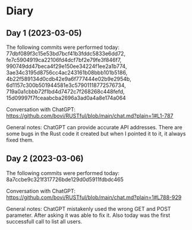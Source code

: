# Diary

## Day 1 (2023-03-05)

The following commits were performed today:
77dbf089f3c15e53bd7bcf41b3fddc5833e6dd72,
fe7c5904919ca22106fd4dcf7bf2e79fe3f846f7,
990749dd47beca4f29e150ee34224f1ee2a1b774,
3ae34c3195d8756cc4ac243161b08bbb101b5186,
4b22f589134d0cdb42e9a6f777444e02b9e2954b,
6d1157c300b501944581e3c57901118772576734,
719a0a1cbbb72f1bd4d7472c7f268268c448fefd,
15d09997f7fceaabcba2696a3ad0a4a8e174a064

Conversation with ChatGPT:
https://github.com/bovi/RUSTful/blob/main/chat.md?plain=1#L1-787

General notes:
ChatGPT can provide accurate API addresses. There are some bugs in the
Rust code it created but when I pointed it to it, it always fixed them.

## Day 2 (2023-03-06)

The following commits were performed today:
8a7ccbe9c321f317726bde129d0d5911fdbdc465

Conversation with ChatGPT:
https://github.com/bovi/RUSTful/blob/main/chat.md?plain=1#L788-929

General notes:
ChatGPT mistakenly used the wrong GET and POST parameter. After asking
it was able to fix it. Also today was the first successfull call to list
all users.